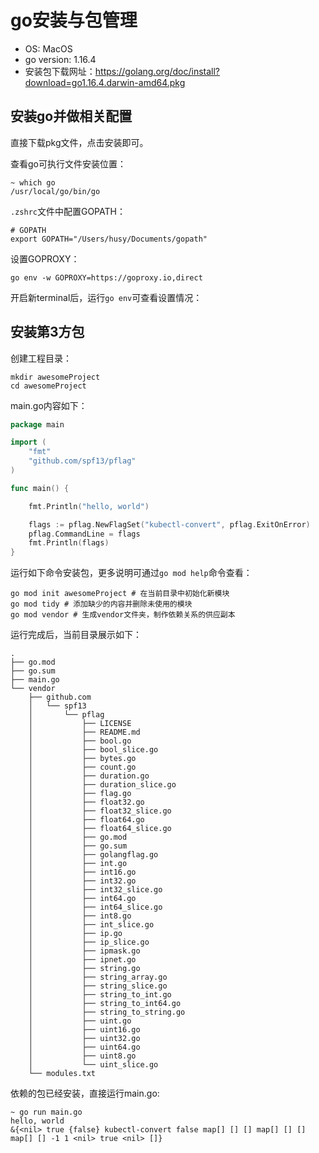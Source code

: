 # go安装与包管理

- OS: MacOS
- go version: 1.16.4
- 安装包下载网址：<https://golang.org/doc/install?download=go1.16.4.darwin-amd64.pkg>

## 安装go并做相关配置

直接下载pkg文件，点击安装即可。

查看go可执行文件安装位置：
```shell
~ which go
/usr/local/go/bin/go
```


`.zshrc`文件中配置GOPATH：
```shell
# GOPATH
export GOPATH="/Users/husy/Documents/gopath"
```

设置GOPROXY：
```shell
go env -w GOPROXY=https://goproxy.io,direct
```

开启新terminal后，运行`go env`可查看设置情况：

## 安装第3方包

创建工程目录：
```shell
mkdir awesomeProject
cd awesomeProject
```

main.go内容如下：
```go
package main

import (
	"fmt"
	"github.com/spf13/pflag"
)

func main() {

	fmt.Println("hello, world")

	flags := pflag.NewFlagSet("kubectl-convert", pflag.ExitOnError)
	pflag.CommandLine = flags
	fmt.Println(flags)
}
```

运行如下命令安装包，更多说明可通过`go mod help`命令查看：
```shell
go mod init awesomeProject # 在当前目录中初始化新模块
go mod tidy # 添加缺少的内容并删除未使用的模块
go mod vendor # 生成vendor文件夹，制作依赖关系的供应副本
```

运行完成后，当前目录展示如下：
```shell
.
├── go.mod
├── go.sum
├── main.go
└── vendor
    ├── github.com
    │   └── spf13
    │       └── pflag
    │           ├── LICENSE
    │           ├── README.md
    │           ├── bool.go
    │           ├── bool_slice.go
    │           ├── bytes.go
    │           ├── count.go
    │           ├── duration.go
    │           ├── duration_slice.go
    │           ├── flag.go
    │           ├── float32.go
    │           ├── float32_slice.go
    │           ├── float64.go
    │           ├── float64_slice.go
    │           ├── go.mod
    │           ├── go.sum
    │           ├── golangflag.go
    │           ├── int.go
    │           ├── int16.go
    │           ├── int32.go
    │           ├── int32_slice.go
    │           ├── int64.go
    │           ├── int64_slice.go
    │           ├── int8.go
    │           ├── int_slice.go
    │           ├── ip.go
    │           ├── ip_slice.go
    │           ├── ipmask.go
    │           ├── ipnet.go
    │           ├── string.go
    │           ├── string_array.go
    │           ├── string_slice.go
    │           ├── string_to_int.go
    │           ├── string_to_int64.go
    │           ├── string_to_string.go
    │           ├── uint.go
    │           ├── uint16.go
    │           ├── uint32.go
    │           ├── uint64.go
    │           ├── uint8.go
    │           └── uint_slice.go
    └── modules.txt
```
依赖的包已经安装，直接运行main.go:
```shell
~ go run main.go
hello, world
&{<nil> true {false} kubectl-convert false map[] [] [] map[] [] [] map[] [] -1 1 <nil> true <nil> []}
```
